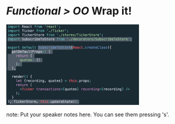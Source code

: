# <em class="highlight">Functional > OO</em> Wrap it!

<img src="img/mixin-5.png" width="70%">

note:
    Put your speaker notes here.
    You can see them pressing 's'.
